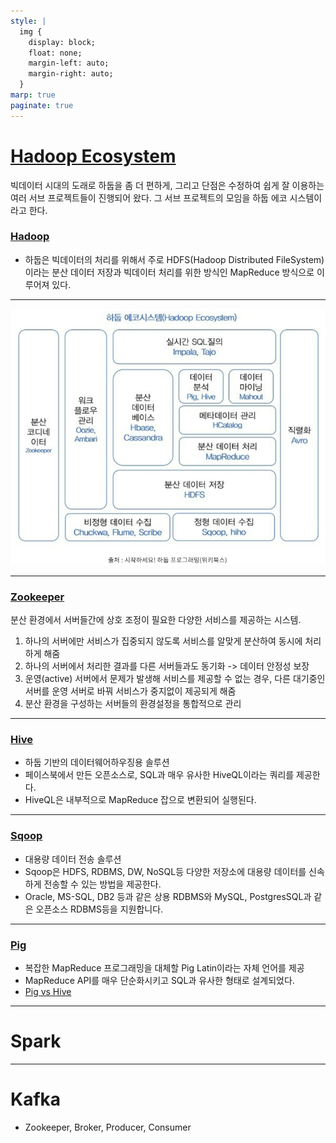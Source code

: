 ```yaml
---
style: |
  img {
    display: block;
    float: none;
    margin-left: auto;
    margin-right: auto;
  }
marp: true
paginate: true
---
```

# [Hadoop Ecosystem](https://butter-shower.tistory.com/73)
빅데이터 시대의 도래로 하둡을 좀 더 편하게, 그리고 단점은 수정하여 쉽게 잘 이용하는 여러 서브 프로젝트들이 진행되어 왔다. 그 서브 프로젝트의 모임을 하둡 에코 시스템이라고 한다. 

### [Hadoop](./hadoop.md)
- 하둡은 빅데이터의 처리를 위해서 주로 HDFS(Hadoop Distributed FileSystem)이라는 분산 데이터 저장과 빅데이터 처리를 위한 방식인 MapReduce 방식으로 이루어져 있다. 

---
![Alt text](./img/ecosystem/image-1.png)

---
### [Zookeeper](http://zookeeper.apache.org/) 
분산 환경에서 서버들간에 상호 조정이 필요한 다양한 서비스를 제공하는 시스템.
1. 하나의 서버에만 서비스가 집중되지 않도록 서비스를 알맞게 분산하여 동시에 처리하게 해줌
2. 하나의 서버에서 처리한 결과를 다른 서버들과도 동기화 -> 데이터 안정성 보장
3. 운영(active) 서버에서 문제가 발생해 서비스를 제공할 수 없는 경우, 다른 대기중인 서버를 운영 서버로 바꿔 서비스가 중지없이 제공되게 해줌
4. 분산 환경을 구성하는 서버들의 환경설정을 통합적으로 관리

---
### [Hive](http://hive.apache.org)
- 하둡 기반의 데이터웨어하우징용 솔루션 
- 페이스북에서 만든 오픈소스로, SQL과 매우 유사한 HiveQL이라는 쿼리를 제공한다. 
- HiveQL은 내부적으로 MapReduce 잡으로 변환되어 실행된다.

---
### [Sqoop](http://sqoop.apache.org)
- 대용량 데이터 전송 솔루션 
- Sqoop은 HDFS, RDBMS, DW, NoSQL등 다양한 저장소에 대용량 데이터를 신속하게 전송할 수 있는 방법을 제공한다.
- Oracle, MS-SQL, DB2 등과 같은 상용 RDBMS와 MySQL, PostgresSQL과 같은 오픈소스 RDBMS등을 지원합니다.

---
### [Pig](http://pig.apache.org)
- 복잡한 MapReduce 프로그래밍을 대체할 Pig Latin이라는 자체 언어를 제공 
- MapReduce API를 매우 단순화시키고 SQL과 유사한 형태로 설계되었다.
- [Pig vs Hive](https://warm-uk.tistory.com/62)

---
# Spark


---
# Kafka
- Zookeeper, Broker, Producer, Consumer






